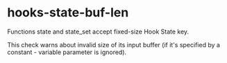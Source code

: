 # hooks-state-buf-len

Functions state and state_set accept fixed-size Hook State key.

This check warns about invalid size of its input buffer (if it's
specified by a constant - variable parameter is ignored).
